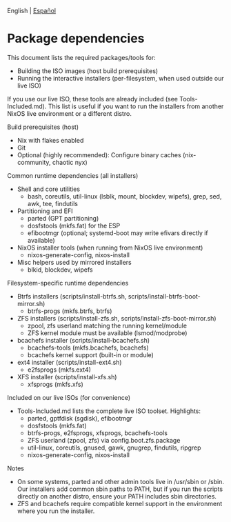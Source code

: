 <!--
Author: Don Williams (aka ddubs)
Created: 2025-10-21
Project: https://github.com/dwilliam62/nix-iso
-->

English | [Español](./package-dependencies.es.md)

# Package dependencies

This document lists the required packages/tools for:
- Building the ISO images (host build prerequisites)
- Running the interactive installers (per-filesystem, when used outside our live ISO)

If you use our live ISO, these tools are already included (see Tools-Included.md). This list is useful if you want to run the installers from another NixOS live environment or a different distro.

Build prerequisites (host)
- Nix with flakes enabled
- Git
- Optional (highly recommended): Configure binary caches (nix-community, chaotic nyx)

Common runtime dependencies (all installers)
- Shell and core utilities
  - bash, coreutils, util-linux (lsblk, mount, blockdev, wipefs), grep, sed, awk, tee, findutils
- Partitioning and EFI
  - parted (GPT partitioning)
  - dosfstools (mkfs.fat) for the ESP
  - efibootmgr (optional; systemd-boot may write efivars directly if available)
- NixOS installer tools (when running from NixOS live environment)
  - nixos-generate-config, nixos-install
- Misc helpers used by mirrored installers
  - blkid, blockdev, wipefs

Filesystem-specific runtime dependencies
- Btrfs installers (scripts/install-btrfs.sh, scripts/install-btrfs-boot-mirror.sh)
  - btrfs-progs (mkfs.btrfs, btrfs)
- ZFS installers (scripts/install-zfs.sh, scripts/install-zfs-boot-mirror.sh)
  - zpool, zfs userland matching the running kernel/module
  - ZFS kernel module must be available (lsmod/modprobe)
- bcachefs installer (scripts/install-bcachefs.sh)
  - bcachefs-tools (mkfs.bcachefs, bcachefs)
  - bcachefs kernel support (built-in or module)
- ext4 installer (scripts/install-ext4.sh)
  - e2fsprogs (mkfs.ext4)
- XFS installer (scripts/install-xfs.sh)
  - xfsprogs (mkfs.xfs)

Included on our live ISOs (for convenience)
- Tools-Included.md lists the complete live ISO toolset. Highlights:
  - parted, gptfdisk (sgdisk), efibootmgr
  - dosfstools (mkfs.fat)
  - btrfs-progs, e2fsprogs, xfsprogs, bcachefs-tools
  - ZFS userland (zpool, zfs) via config.boot.zfs.package
  - util-linux, coreutils, gnused, gawk, gnugrep, findutils, ripgrep
  - nixos-generate-config, nixos-install

Notes
- On some systems, parted and other admin tools live in /usr/sbin or /sbin. Our installers add common sbin paths to PATH, but if you run the scripts directly on another distro, ensure your PATH includes sbin directories.
- ZFS and bcachefs require compatible kernel support in the environment where you run the installer.

